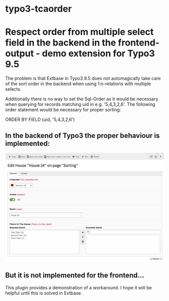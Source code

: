 # typo3-tcaorder

# Respect order from multiple select field in the backend in the frontend-output - demo extension for Typo3 9.5

The problem is that Extbase in Typo3 9.5 does not automagically take care of the sort order in the backend when using 1:n-relations with multiple selects. 

Additionally there is no way to set the Sql-Order as it would be necessary when querying for records matching uid in e.g. '5,4,3,2,6'. The following order statement would be necessary for proper sorting:

  ORDER BY FIELD (uid, '5,4,3,2,6')

## In the backend of Typo3 the proper behaviour is implemented:

![Alt text](Documentation.tmpl/Images/UserManual/multiple-select.png?raw=true "Optional Title")

## But it is not implemented for the frontend...

This plugin provides a demonstration of a workaround. I hope it will be helpful until this is solved in Extbase.
